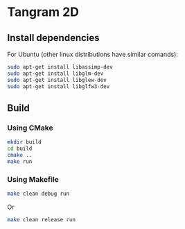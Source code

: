 # Tangram 2D

## Install dependencies

For Ubuntu (other linux distributions have similar comands):

```bash
sudo apt-get install libassimp-dev
sudo apt-get install libglm-dev
sudo apt-get install libglew-dev
sudo apt-get install libglfw3-dev
```

## Build

### Using CMake

```bash
mkdir build
cd build
cmake ..
make run
```

### Using Makefile

```bash
make clean debug run
```
Or
```bash
make clean release run
```